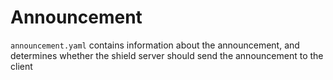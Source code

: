# Announcement

`announcement.yaml` contains information about the announcement, and determines whether the shield server should send the announcement to the client
